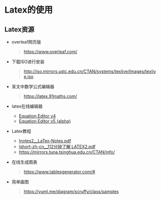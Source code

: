 Latex的使用
==

## Latex资源
* overleaf网页版
    >https://www.overleaf.com/
* 下载ISO进行安装
    >http://iso.mirrors.ustc.edu.cn/CTAN/systems/texlive/Images/texlive.iso
* 吴文中数学公式编辑器
    >https://latex.91maths.com/
* latex在线编辑器
    * [Equation Editor v4](https://www.codecogs.com/latex/eqneditor.php)
    * [Equation Editor v5 (alpha)](https://editor.codecogs.com/)
* Latex教程
    * [lnotes2__LaTex-Notes.pdf](./lnotes2__LaTex_Notes.pdf)
    * [lshort-zh-cn__112分钟了解 LATEX2.pdf](./lshort-zh-cn__112分钟了解LATEX2)
    * https://mirrors.tuna.tsinghua.edu.cn/CTAN/info/
    
* 在线生成图表
    >https://www.tablesgenerator.com/#
* 简单画图
    >https://yuml.me/diagram/scruffy/class/samples